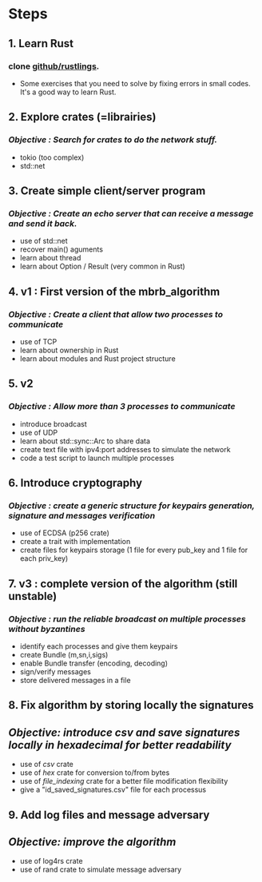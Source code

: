 # Steps

## **1.** Learn Rust

### clone [github/rustlings](https://github.com/rust-lang/rustlings).
- Some exercises that you need to solve by fixing errors in small codes. It's a good way to learn Rust.


## **2.** Explore crates (=librairies)

### *Objective : Search for crates to do the network stuff.*
- tokio (too complex)
- std::net


## **3.** Create simple client/server program

### *Objective : Create an echo server that can receive a message and send it back.*
- use of std::net
- recover main() aguments
- learn about thread
- learn about Option / Result (very common in Rust)


## **4.** v1 : First version of the mbrb_algorithm

### *Objective : Create a client that allow two processes to communicate*
- use of TCP
- learn about ownership in Rust
- learn about modules and Rust project structure


## **5.** v2

### *Objective : Allow more than 3 processes to communicate*
- introduce broadcast
- use of UDP
- learn about std::sync::Arc to share data
- create text file with ipv4:port addresses to simulate the network
- code a test script to launch multiple processes


## **6.** Introduce cryptography

### *Objective : create a generic structure for keypairs generation, signature and messages verification*
- use of ECDSA (p256 crate)
- create a trait with implementation
- create files for keypairs storage (1 file for every pub_key and 1 file for each priv_key)

## **7.** v3 : complete version of the algorithm (still unstable)

### *Objective : run the reliable broadcast on multiple processes without byzantines*

- identify each processes and give them keypairs
- create Bundle (m,sn,i,sigs)
- enable Bundle transfer (encoding, decoding)
- sign/verify messages
- store delivered messages in a file

## **8.** Fix algorithm by storing locally the signatures
## *Objective: introduce csv and save signatures locally in hexadecimal for better readability*
- use of *csv* crate 
- use of *hex* crate for conversion to/from bytes
- use of *file_indexing* crate for a better file modification flexibility
- give a "id_saved_signatures.csv" file for each processus

## **9.** Add log files and message adversary
## *Objective: improve the algorithm*
- use of log4rs crate
- use of rand crate to simulate message adversary